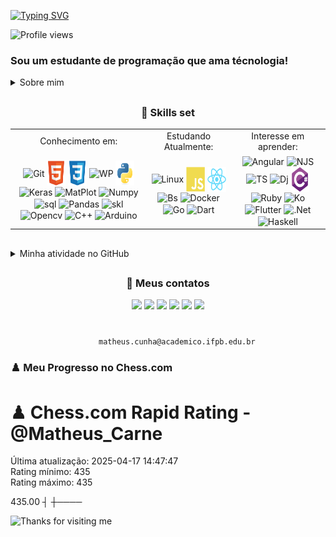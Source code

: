[![Typing SVG](https://readme-typing-svg.herokuapp.com/?lines=<Matheus+Carneiro/>&size=64&height=100&width=1920&center=true)](https://git.io/typing-svg)

![Profile views](https://komarev.com/ghpvc/?username=MatheusCarne&color=blue)

### Sou um estudante de programação que ama técnologia! 

<details>
<summary>Sobre mim</summary>

- 🎂 23 Anos;
- ❤️ Gosto de Front-end e Back-end;
- 🎓 Cursando Engenharia da Computação IFPB-CG;
- 😎 Desenvolvo pequenos projetos utilizando apenas HTML, CSS e JavaScript;
- 👨‍💻 Programo usando linguagens Python, C e C++;
- � Tambêm já desenvolvi sites completos utilizando Wordpress;
- ✍️ Além disso me mantenho sempre atualizado com cursos intensivos online;
- 🤯 Gosto de resolver problemas complexos;
- 😉 Estou procurando maneiras de me aperfeiçoar e aprender novas habilidades;
- 💼 Sou proativo e gosto de trabalhar em equipe;
</details>

<div>
 
 ##
 <h3 align="center"> 🧠 Skills set </h3>
 
 
 <div style="display: inline_block;" align="center">
   <table>
     <tr>
       <td align="center">Conhecimento em:</td>
       <td align="center">Estudando Atualmente:</td>
       <td align="center">Interesse em aprender:</td>
     </tr>
     <tr>
       <td align="center">
         <img align="center" title="Git" alt="Git" height="40" width="30" src="https://cdn.jsdelivr.net/gh/devicons/devicon/icons/git/git-original.svg">
         <img align="center" title="HTML5" alt="HTML" height="40" width="30" src="https://raw.githubusercontent.com/devicons/devicon/master/icons/html5/html5-original.svg">
         <img align="center"  title="CSS3" alt="CSS" height="40" width="30" src="https://raw.githubusercontent.com/devicons/devicon/master/icons/css3/css3-original.svg">
         <img align="center" title="WordPress" alt="WP" height="40" width="30" src="https://cdn.jsdelivr.net/gh/devicons/devicon/icons/wordpress/wordpress-plain.svg">
         <img align="center"  title="Python" alt="Python" height="40" width="30" src="https://raw.githubusercontent.com/devicons/devicon/master/icons/python/python-original.svg"> 
        <img align="center" title="Keras" alt="Keras" height="40" width="30" src="https://cdn.jsdelivr.net/gh/devicons/devicon@latest/icons/keras/keras-original.svg">
        <img align="center" title="Matplotlib" alt="MatPlot" height="40" width="30" src="https://cdn.jsdelivr.net/gh/devicons/devicon@latest/icons/matplotlib/matplotlib-original.svg">
        <img align="center" title="Numpy" alt="Numpy" height="40" width="30" src="https://cdn.jsdelivr.net/gh/devicons/devicon@latest/icons/numpy/numpy-original.svg">
        <img align="center" title="Mysql" alt="sql" height="40" width="30" src="https://cdn.jsdelivr.net/gh/devicons/devicon@latest/icons/mysql/mysql-original-wordmark.svg">
        <img align="center" title="Pandas" alt="Pandas" height="40" width="30" src="https://cdn.jsdelivr.net/gh/devicons/devicon@latest/icons/pandas/pandas-original-wordmark.svg">
        <img align="center" title="ScikitLearn" alt="skl" height="40" width="30" src="https://cdn.jsdelivr.net/gh/devicons/devicon@latest/icons/scikitlearn/scikitlearn-original.svg">
        <img align="center" title="OpenCV" alt="Opencv" height="40" width="30" src="https://cdn.jsdelivr.net/gh/devicons/devicon@latest/icons/opencv/opencv-original-wordmark.svg">
        <img align="center" title="C++" alt="C++" height="40" width="30" src="https://cdn.jsdelivr.net/gh/devicons/devicon/icons/cplusplus/cplusplus-original.svg">
        <img align="center" title="Arduino" alt="Arduino" height="40" width="30" src="https://cdn.jsdelivr.net/gh/devicons/devicon@latest/icons/arduino/arduino-original-wordmark.svg">
       </td>
       <td align="center">
        <img align="center" title="Linux" alt="Linux" height="40" width="30" src="https://cdn.jsdelivr.net/gh/devicons/devicon/icons/linux/linux-original.svg">
        <img align="center" title="JavaScript" alt="JS" height="40" width="30" src="https://raw.githubusercontent.com/devicons/devicon/master/icons/javascript/javascript-plain.svg">
        <img align="center" title="React" alt="React" height="40" width="30" src="https://raw.githubusercontent.com/devicons/devicon/master/icons/react/react-original.svg">
        <img align="center" title="Bootstrap" alt="Bs" height="40" width="30" src="https://cdn.jsdelivr.net/gh/devicons/devicon/icons/bootstrap/bootstrap-original-wordmark.svg">
        <img align="center" title="Docker" alt="Docker" height="40" width="30" src="https://cdn.jsdelivr.net/gh/devicons/devicon@latest/icons/docker/docker-plain-wordmark.svg">
        <img align="center" title="Golang" alt="Go" height="40" width="30" src="https://cdn.jsdelivr.net/gh/devicons/devicon@latest/icons/go/go-original-wordmark.svg">
        <img align="center" title="Dart" alt="Dart" height="40" width="30" src="https://cdn.jsdelivr.net/gh/devicons/devicon/icons/dart/dart-original.svg">
       </td>
       <td align="center">
        <img align="center" title="Angular" alt="Angular" height="40" width="30" src="https://cdn.jsdelivr.net/gh/devicons/devicon/icons/angularjs/angularjs-original.svg" />
        <img align="center" title="NodeJS" alt="NJS" height="40" width="30" src="https://cdn.jsdelivr.net/gh/devicons/devicon/icons/nodejs/nodejs-original.svg">
        <img align="center" title="TypeScript" alt="TS" height="40" width="30" src="https://cdn.jsdelivr.net/gh/devicons/devicon/icons/typescript/typescript-original.svg" />
        <img align="center" title="Django" alt="Dj" height="40" width="30" src="https://cdn.jsdelivr.net/gh/devicons/devicon/icons/django/django-plain.svg">
         <img align="center" title="C#" alt="C#" height="40" width="30" src="https://raw.githubusercontent.com/devicons/devicon/master/icons/csharp/csharp-original.svg">
        <img align="center" title="Ruby" alt="Ruby" height="40" width="30" src="https://cdn.jsdelivr.net/gh/devicons/devicon/icons/ruby/ruby-original.svg">
        <img align="center" title="Kotlin" alt="Ko" height="40" width="30" src="https://cdn.jsdelivr.net/gh/devicons/devicon/icons/kotlin/kotlin-original.svg" />
        <img align="center" title="Flutter" alt="Flutter" height="40" width="30" src="https://cdn.jsdelivr.net/gh/devicons/devicon/icons/flutter/flutter-original.svg" />
        <img align="center" title="DotNet" alt=".Net" height="40" width="30" src="https://cdn.jsdelivr.net/gh/devicons/devicon/icons/dot-net/dot-net-original-wordmark.svg" />
        <img align="center" title="Haskell" alt="Haskell" height="40" width="30" src="https://cdn.jsdelivr.net/gh/devicons/devicon@latest/icons/haskell/haskell-original.svg" />
       </td>
    </tr>
   </table>
  </div>
 
 ##
<details>
<summary>Minha atividade no GitHub</summary>
<div style="display: inline_block;" align="center">
  <img height="140em" src="https://github-readme-stats.vercel.app/api/?username=matheuscarne&hide_border=true&theme=react" />
  <img height="140em" src="https://github-readme-stats.vercel.app/api/top-langs/?username=matheuscarne&layout=compact&langs_count=7&theme=react&border_radius=4&hide_border=true"/>
</div>
</details>
  
 ##
 <h3 align="center"> 💬 Meus contatos </h3>
  
  
  <div style="display: inline_block;" align="center"> 
  <a href="https://api.whatsapp.com/send?phone=5583999264236&text=Whatsapp%20de%20Matheus%20Carneiro%20da%20Cunha" target="_blank"><img src="https://img.shields.io/badge/WhatsApp-25D366?style=for-the-badge&logo=whatsapp&logoColor=white" target="_blank"></a>
  <a href = "https://t.me/MatheusCarne"><img src="https://img.shields.io/badge/Telegram-2CA5E0?style=for-the-badge&logo=telegram&logoColor=white"></a>
  <a href="https://www.instagram.com/matheus_ccunha/" target="_blank"><img src="https://img.shields.io/badge/-Instagram-%23E4405F?style=for-the-badge&logo=instagram&logoColor=white" target="_blank"></a>
 	<a href="https://www.facebook.com/matheus.carne.cunha" target="_blank"><img src="https://img.shields.io/badge/Facebook-1877F2?style=for-the-badge&logo=facebook&logoColor=white" target="_blank"></a>
 <a href="https://twitter.com/twt_matheus" target="_blank"><img src="https://img.shields.io/badge/Twitter-1DA1F2?style=for-the-badge&logo=twitter&logoColor=white" target="_blank"></a> 
  <a href="https://www.linkedin.com/in/matheuscarne/" target="_blank"><img src="https://img.shields.io/badge/-LinkedIn-%230077B5?style=for-the-badge&logo=linkedin&logoColor=white" target="_blank"></a> 
 

 #
 
        matheus.cunha@academico.ifpb.edu.br
  
</div>

### ♟️ Meu Progresso no Chess.com
<!-- CHESS_CHART_START -->

# ♟ Chess.com Rapid Rating - @Matheus_Carne

Última atualização: 2025-04-17 14:47:47  
Rating mínimo: 435  
Rating máximo: 435

  435.00 ┤ ┼────
<!-- CHESS_CHART_END -->





<!-- O gráfico será atualizado automaticamente aqui -->


<img height="120" alt="Thanks for visiting me" width="100%" src="https://raw.githubusercontent.com/BrunnerLivio/brunnerlivio/master/images/marquee.svg" />
